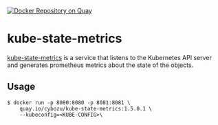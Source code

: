 [![Docker Repository on Quay](https://quay.io/repository/cybozu/kube-state-metrics/status "Docker Repository on Quay")](https://quay.io/repository/cybozu/kube-state-metrics)

kube-state-metrics
==================

[kube-state-metrics](https://github.com/kubernetes/kube-state-metrics) is a service that listens to the Kubernetes API server and generates prometheus metrics about the state of the objects.

Usage
-----

```console
$ docker run -p 8080:8080 -p 8081:8081 \
    quay.io/cybozu/kube-state-metrics:1.5.0.1 \
    --kubeconfig=<KUBE-CONFIG>\
```
